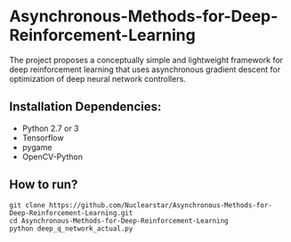# Asynchronous-Methods-for-Deep-Reinforcement-Learning

The project proposes a conceptually simple and lightweight framework for deep reinforcement learning that uses asynchronous gradient descent for optimization of deep neural network controllers.

## Installation Dependencies:

- Python 2.7 or 3
- Tensorflow 
- pygame
- OpenCV-Python

## How to run?
```
git clone https://github.com/Nuclearstar/Asynchronous-Methods-for-Deep-Reinforcement-Learning.git
cd Asynchronous-Methods-for-Deep-Reinforcement-Learning
python deep_q_network_actual.py
```
